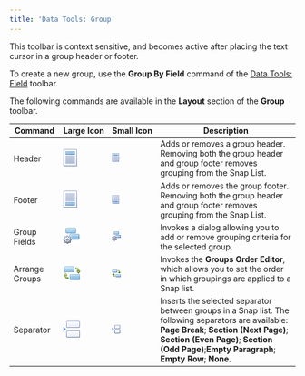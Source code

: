 ```yaml
---
title: 'Data Tools: Group'
---
```

This toolbar is context sensitive, and becomes active after placing the text cursor in a group header or footer.

To create a new group, use the **Group By Field** command of the [Data Tools: Field](../../../../../interface-elements-for-desktop/articles/snap-reporting-engine/graphical-user-interface/main-toolbar/data-tools-field.md) toolbar.

The following commands are available in the **Layout** section of the **Group** toolbar.

| Command | Large&nbsp;Icon | Small&nbsp;Icon | Description |
|---|---|---|---|
| Header | ![icon-toolbar-group-header](../../../../images/Img20582.png) | ![icon-small-toolbar-group-header](../../../../images/Img20587.png) | Adds or removes a group header. Removing both the group header and group footer removes grouping from the Snap List. |
| Footer | ![icon-toolbar-group-footer](../../../../images/Img20580.png) | ![icon-small-toolbar-group-footer](../../../../images/Img20585.png) | Adds or removes the group footer. Removing both the group header and group footer removes grouping from the Snap List. |
| Group Fields | ![icon-toolbar-group-group-fields](../../../../images/Img20581.png) | ![icon-small-toolbar-group-group-fields](../../../../images/Img20586.png) | Invokes a dialog allowing you to add or remove grouping criteria for the selected group. |
| Arrange Groups | ![icon-toolbar-group-arrange-groups](../../../../images/Img20579.png) | ![icon-small-toolbar-group-arrange-groups](../../../../images/Img20584.png) | Invokes the **Groups Order Editor**, which allows you to set the order in which groupings are applied to a Snap list. |
| Separator | ![icon-toolbar-group-separator](../../../../images/Img20583.png) | ![icon-small-toolbar-group-separartor](../../../../images/Img20588.png) | Inserts the selected separator between groups in a Snap list. The following separators are available: **Page Break**; **Section (Next Page)**; **Section (Even Page)**; **Section (Odd Page)**;**Empty Paragraph**; **Empty Row**; **None**. |